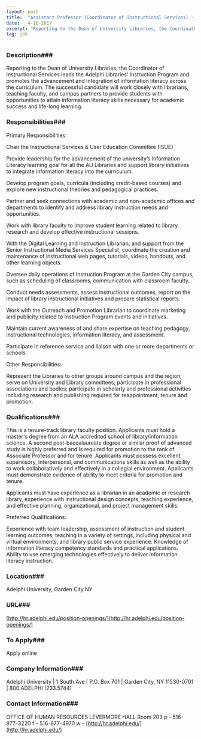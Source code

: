 ```yaml
---
layout: post
title:  "Assistant Professor (Coordinator of Instructional Services) - Adelphi University"
date:   4-10-2017
excerpt: "Reporting to the Dean of University Libraries, the Coordinator of Instructional Services leads the Adelphi Libraries’ Instruction Program and promotes the advancement and integration of information literacy across the curriculum. The successful candidate will work closely with librarians, teaching faculty, and campus partners to provide students with opportunities to attain..."
tag: job
---
```


### Description###

Reporting to the Dean of University Libraries, the Coordinator of Instructional Services leads the Adelphi Libraries’ Instruction Program and promotes the advancement and integration of information literacy across the curriculum. The successful candidate will work closely with librarians, teaching faculty, and campus partners to provide students with opportunities to attain information literacy skills necessary for academic success and life-long learning.


### Responsibilities###

Primary Responsibilities:

Chair the Instructional Services & User Education Committee (ISUE)

Provide leadership for the advancement of the university’s Information Literacy learning goal for all the AU Libraries and support library initiatives to integrate information literacy into the curriculum.
     
Develop program goals, curricula (including credit-based courses) and explore new instructional theories and pedagogical practices.

Partner and seek connections with academic and non-academic offices and departments to identify and address library instruction needs and opportunities.

Work with library faculty to improve student learning related to library research and develop effective instructional sessions.

 With the Digital Learning and Instruction Librarian, and support from the Senior Instructional Media Services Specialist, coordinate the creation and maintenance of instructional web pages, tutorials, videos, handouts, and other learning objects.

Oversee daily operations of Instruction Program at the Garden City campus, such as scheduling of classrooms, communication with classroom faculty.

Conduct needs assessments, assess instructional outcomes, report on the impact of library instructional initiatives and prepare statistical reports.

Work with the Outreach and Promotion Librarian to coordinate marketing and publicity related to Instruction Program events and initiatives.

Maintain current awareness of and share expertise on teaching pedagogy, instructional technologies, information literacy, and assessment.

Participate in reference service and liaison with one or more departments or schools.

Other Responsibilities:

Represent the Libraries to other groups around campus and the region; serve on University and Library committees; participate in professional associations and bodies; participate in scholarly and professional activities including research and publishing required for reappointment, tenure and promotion.


### Qualifications###

This is a tenure-track library faculty position. Applicants must hold a master's degree from an ALA accredited school of library/information science. A second post-baccalaureate degree or similar proof of advanced study is highly preferred and is required for promotion to the rank of Associate Professor and for tenure.  Applicants must possess excellent supervisory, interpersonal, and communications skills as well as the ability to work collaboratively and effectively in a collegial environment.  Applicants must demonstrate evidence of ability to meet criteria for promotion and tenure.

Applicants must have experience as a librarian in an academic or research library, experience with instructional design concepts, teaching experience, and effective planning, organizational, and project management skills.

Preferred Qualifications:

Experience with team leadership, assessment of instruction and student learning outcomes, teaching in a variety of settings, including physical and virtual environments, and library public service experience.
Knowledge of information literacy competency standards and practical applications.
Ability to use emerging technologies effectively to deliver information literacy instruction.





### Location###

Adelphi University, Garden City NY 


### URL###

[http://hr.adelphi.edu/position-openings/](http://hr.adelphi.edu/position-openings/)

### To Apply###

Apply online


### Company Information###

Adelphi University | 1 South Ave | P.O. Box 701 | Garden City, NY 11530-0701 | 800.ADELPHI (233.5744)


### Contact Information###

OFFICE OF HUMAN RESOURCES
LEVERMORE HALL Room 203
p - 516-877-3220
f - 516-877-4970
w - [http://hr.adelphi.edu/](http://hr.adelphi.edu/)

